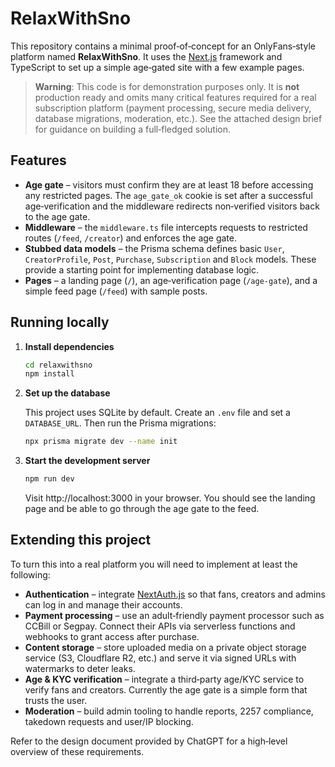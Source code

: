 # RelaxWithSno

This repository contains a minimal proof‑of‑concept for an OnlyFans‑style platform
named **RelaxWithSno**.  It uses the [Next.js](https://nextjs.org/) framework
and TypeScript to set up a simple age‑gated site with a few example pages.

> **Warning**: This code is for demonstration purposes only.  It is **not**
> production ready and omits many critical features required for a real
> subscription platform (payment processing, secure media delivery,
> database migrations, moderation, etc.).  See the attached design brief
> for guidance on building a full‑fledged solution.

## Features

* **Age gate** – visitors must confirm they are at least 18 before accessing
  any restricted pages.  The `age_gate_ok` cookie is set after a
  successful age‑verification and the middleware redirects non‑verified
  visitors back to the age gate.
* **Middleware** – the `middleware.ts` file intercepts requests to
  restricted routes (`/feed`, `/creator`) and enforces the age gate.
* **Stubbed data models** – the Prisma schema defines basic `User`,
  `CreatorProfile`, `Post`, `Purchase`, `Subscription` and `Block` models.
  These provide a starting point for implementing database logic.
* **Pages** – a landing page (`/`), an age‑verification page
  (`/age-gate`), and a simple feed page (`/feed`) with sample posts.

## Running locally

1. **Install dependencies**

   ```bash
   cd relaxwithsno
   npm install
   ```

2. **Set up the database**

   This project uses SQLite by default.  Create an `.env` file and set a
   `DATABASE_URL`.  Then run the Prisma migrations:

   ```bash
   npx prisma migrate dev --name init
   ```

3. **Start the development server**

   ```bash
   npm run dev
   ```

   Visit http://localhost:3000 in your browser.  You should see the
   landing page and be able to go through the age gate to the feed.

## Extending this project

To turn this into a real platform you will need to implement at least
the following:

* **Authentication** – integrate [NextAuth.js](https://next-auth.js.org/) so
  that fans, creators and admins can log in and manage their accounts.
* **Payment processing** – use an adult‑friendly payment processor such
  as CCBill or Segpay.  Connect their APIs via serverless functions and
  webhooks to grant access after purchase.
* **Content storage** – store uploaded media on a private object
  storage service (S3, Cloudflare R2, etc.) and serve it via signed
  URLs with watermarks to deter leaks.
* **Age & KYC verification** – integrate a third‑party age/KYC service
  to verify fans and creators.  Currently the age gate is a simple
  form that trusts the user.
* **Moderation** – build admin tooling to handle reports, 2257
  compliance, takedown requests and user/IP blocking.

Refer to the design document provided by ChatGPT for a high‑level
overview of these requirements.

